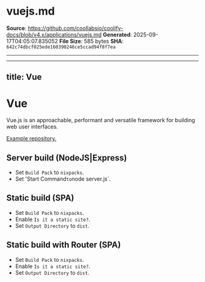 # vuejs.md

**Source**: https://github.com/coollabsio/coolify-docs/blob/v4.x/applications/vuejs.md
**Generated**: 2025-09-17T04:05:07.835052
**File Size**: 585 bytes
**SHA**: `642c74dbcf025ede160390246ce5ccad94f8f7ea`

---

---
title: Vue
---

# Vue

Vue.js is an approachable, performant and versatile framework for building web user interfaces.

[Example repository.](https://github.com/coollabsio/coolify-examples/tree/main/vue)

## Server build (NodeJS|Express)

- Set `Build Pack` to `nixpacks`.
- Set 'Start Command` to `node server.js`.

## Static build (SPA)

- Set `Build Pack` to `nixpacks`.
- Enable `Is it a static site?`.
- Set `Output Directory` to `dist`.

## Static build with Router (SPA)

- Set `Build Pack` to `nixpacks`.
- Enable `Is it a static site?`.
- Set `Output Directory` to `dist`.
